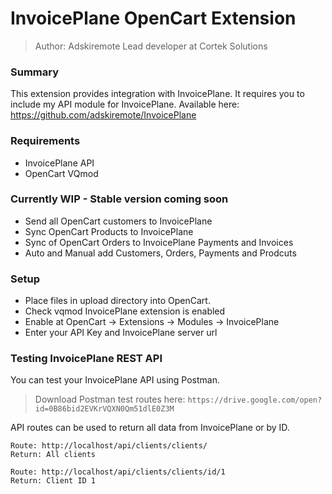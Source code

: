 # InvoicePlane OpenCart Extension
> Author: Adskiremote
> Lead developer at Cortek Solutions

### Summary
This extension provides integration with InvoicePlane.
It requires you to include my API module for InvoicePlane.
Available here: https://github.com/adskiremote/InvoicePlane

### Requirements
- InvoicePlane API
- OpenCart VQmod

### Currently WIP - Stable version coming soon
- Send all OpenCart customers to InvoicePlane
- Sync OpenCart Products to InvoicePlane
- Sync of OpenCart Orders to InvoicePlane Payments and Invoices
- Auto and Manual add Customers, Orders, Payments and Prodcuts

### Setup
- Place files in upload directory into OpenCart.
- Check vqmod InvoicePlane extension is enabled
- Enable at OpenCart -> Extensions -> Modules -> InvoicePlane
- Enter your API Key and InvoicePlane server url


### Testing InvoicePlane REST API
You can test your InvoicePlane API using Postman.
> Download Postman test routes here: `https://drive.google.com/open?id=0B86bid2EVKrVQXN0Qm51dlE0Z3M`

API routes can be used to return all data from InvoicePlane or by ID.

````
Route: http://localhost/api/clients/clients/
Return: All clients

Route: http://localhost/api/clients/clients/id/1
Return: Client ID 1
````

